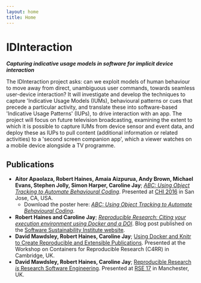```yaml
---
layout: home
title: Home
---
```


# IDInteraction

***Capturing indicative usage models in software for implicit device interaction***

The IDInteraction project asks: can we exploit models of human behaviour to move away from direct, unambiguous user commands, towards seamless user-device interaction? It will investigate and develop the techniques to capture 'Indicative Usage Models (IUMs), behavioural patterns or cues that precede a particular activity, and translate these into software-based 'Indicative Usage Patterns' (IUPs), to drive interaction with an app. The project will focus on future television broadcasting, examining the extent to which it is possible to capture IUMs from device sensor and event data, and deploy these as IUPs to pull content (additional information or related activities) to a 'second screen companion app', which a viewer watches on a mobile device alongside a TV programme.

## Publications

* **Aitor Apaolaza, Robert Haines, Amaia Aizpurua, Andy Brown, Michael Evans, Stephen Jolly, Simon Harper, Caroline Jay**; [*ABC: Using Object Tracking to Automate Behavioural Coding*](https://www.escholar.manchester.ac.uk/uk-ac-man-scw:297977). Presented at [CHI 2016](https://chi2016.acm.org) in San Jose, CA, USA.
  * Download the poster here: [*ABC: Using Object Tracking to Automate Behavioural Coding*](/data/abc_poster_a0.pdf).
* **Robert Haines and Caroline Jay**; [*Reproducible Research: Citing your execution environment using Docker and a DOI*](http://www.software.ac.uk/blog/2016-03-29-reproducible-research-citing-your-execution-environment-using-docker-and-doi). Blog post published on the [Software Sustainability Institute website](http://www.software.ac.uk/).
* **David Mawdsley, Robert Haines, Caroline Jay**; [Using Docker and Knitr to Create Reproducible and Extensible Publications](http://idinteraction.cs.manchester.ac.uk/dockerworkshop). Presented at the Workshop on Containers for Reproducible Research (C4RR) in Cambridge, UK.
* **David Mawdsley, Robert Haines, Caroline Jay**; [Reproducible Research *is* Research Software Engineering](http://idinteraction.cs.manchester.ac.uk/RSE2017Talk). Presented at [RSE 17](http://rse.ac.uk/conf2017/) in Manchester, UK.
